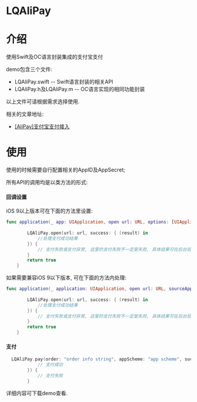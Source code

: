 
# LQAliPay
# 介绍
使用Swift及OC语言封装集成的支付宝支付

demo包含三个文件:
- LQAliPay.swift -- Swift语言封装的相关API
- LQAliPay.h及LQAliPay.m -- OC语言实现的相同功能封装


以上文件可请根据需求选择使用.

相关的文章地址:
- [[AliPay]支付宝支付接入](http://www.jianshu.com/p/5d59c80ef916)

# 使用
使用的时候需要自行配置相关的AppID及AppSecret;

所有API的调用均是以类方法的形式:
#### 回调设置

iOS 9以上版本可在下面的方法里设置:
```Swift
func application(_ app: UIApplication, open url: URL, options: [UIApplicationOpenURLOptionsKey : Any] = [:]) -> Bool {
        
        LQAliPay.open(url: url, success: { (result) in
            //处理支付成功结果
        }) {
            // 支付失败或支付异常, 这里的支付失败不一定是失败, 具体结果可在后台验证
        }
        return true
    }
```

如果需要兼容iOS 9以下版本, 可在下面的方法内处理:
```Swift
func application(_ application: UIApplication, open url: URL, sourceApplication: String?, annotation: Any) -> Bool {
        
        LQAliPay.open(url: url, success: { (result) in
            //处理支付成功结果
        }) {
            // 支付失败或支付异常, 这里的支付失败不一定是失败, 具体结果可在后台验证
        }
        return true
    }
```
    
#### 支付

```Swift
  LQAliPay.pay(order: "order info string", appScheme: "app scheme", success: { (result) in
            // 支付成功
        }) {
            // 支付失败
        }      
```

详细内容可下载demo查看.







